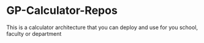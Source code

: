 # GP-Calculator-Repos
This is a calculator architecture that you can deploy and use for you school, faculty or department
